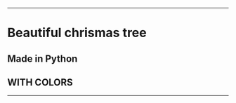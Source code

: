 --------------------------
# Beautiful chrismas tree
## Made in Python 
## WITH COLORS
--------------------------
